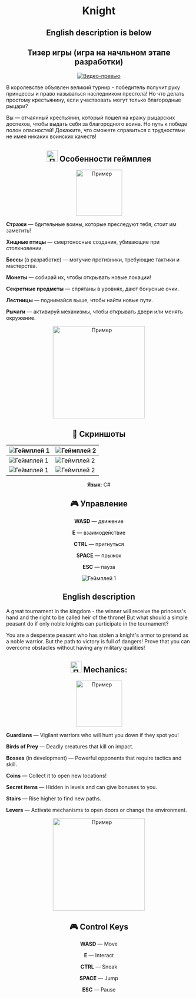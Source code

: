 <div align="center">
 
# Knight
## English description is below
## Тизер игры (игра на начльном этапе разработки)

[![Видео-превью](./Promo/Promo/Knight_youtube.jpg)](https://www.youtube.com/watch?v=00fvj95pSPc&ab_channel=CoronaART)

</div>

В королевстве объявлен великий турнир - победитель получит руку принцессы и право называться наследником престола! Но что делать простому крестьянину, если участвовать могут только благородные рыцари?

Вы — отчаянный крестьянин, который пошел на кражу рыцарских доспехов, чтобы выдать себя за благородного воина. Но путь к победе полон опасностей! Докажите, что сможете справиться с трудностями не имея никаких воинских качеств!
 
<div align="center">

## <img src="https://github.com/Grizly401/GameJam/raw/main/Screenshots/free-icon-game-2506535.png" alt="Пример" style="width:30px; height:auto;" /> Особенности геймплея 

<img src="./Promo/Bird/Гиф.gif" alt="Пример" style="width:125px; height:auto;" />

</div>

**Стражи** — бдительные воины, которые преследуют тебя, стоит им заметить!

**Хищные птицы** — смертоносные создания, убивающие при столкновении.

**Боссы** (в разработке) — могучие противники, требующие тактики и мастерства.

**Монеты** — собирай их, чтобы открывать новые локации!

**Секретные предметы** — спрятаны в уровнях, дают бонусные очки.

**Лестницы** — поднимайся выше, чтобы найти новые пути.

**Рычаги** — активируй механизмы, чтобы открывать двери или менять окружение.
  
<div align="center">

<img src="./Promo/Knight_Sneak.gif" alt="Пример" style="width:250px; height:auto;" />

## 📸 Скриншоты  

</div>

| ![Геймплей 1](./Promo/Promo/Knight_Jump.png) | ![Геймплей 2](./Promo/Promo/Dark_Knight_png.png) |  
|--------------------------------------|--------------------------------------| 
| ![Геймплей 1](./Promo/Promo/Knight_1.gif) | ![Геймплей 2](./Promo/Promo/Dark_Knight.gif) | 
| ![Геймплей 1](./Promo/Promo/Death_Menue.gif) | ![Геймплей 2](./Promo/Promo/Pause_Menue.gif) | 
 
<div align="center">
 
**Язык**: C#


## 🎮 Управление  

</div>

<div align="center">

 **WASD** — движение 
 
 **Е** — взаимодействие

 **CTRL** — пригнуться

 **SPACE** — прыжок

 **ESC** — пауза


![Геймплей 1](./Promo/Promo/Settings_Menue.gif)





<div align="center">

## English description

</div>

<div align="left">
 
A great tournament in the kingdom - the winner will receive the princess's hand and the right to be called heir of the throne! But what should a simple peasant do if only noble knights can participate in the tournament?

You are a desperate peasant who has stolen a knight's armor to pretend as a noble warrior. But the path to victory is full of dangers! Prove that you can overcome obstacles without having any military qualities!
</div>
 
<div align="center">

## <img src="https://github.com/Grizly401/GameJam/raw/main/Screenshots/free-icon-game-2506535.png" alt="Пример" style="width:30px; height:auto;" /> Mechanics:  

<img src="./Promo/Bird/Гиф.gif" alt="Пример" style="width:125px; height:auto;" />

</div>

<div align="left">
 
**Guardians** — Vigilant warriors who will hunt you down if they spot you! 

**Birds of Prey** — Deadly creatures that kill on impact. 

**Bosses** (in development) — Powerful opponents that require tactics and skill. 

**Coins** — Collect it to open new locations! 

**Secret items** — Hidden in levels and can give bonuses to you. 

**Stairs** — Rise higher to find new paths. 

**Levers** — Activate mechanisms to open doors or change the environment.

</div>
  
<div align="center">

<img src="./Promo/Knight_Sneak.gif" alt="Пример" style="width:250px; height:auto;" />

</div>

<div align="center">





## 🎮 Control Keys  

</div>

<div align="center">

 **WASD** — Move 
 
 **Е** — Interact

 **CTRL** — Sneak

 **SPACE** — Jump

 **ESC** — Pause
 
</div>
